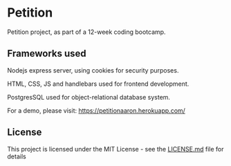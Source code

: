 # Petition

 Petition project, as part of a 12-week coding bootcamp.

## Frameworks used

Nodejs express server, using cookies for security purposes.

HTML, CSS, JS and handlebars used for frontend development.

PostgresSQL used for object-relational database system.

For a demo, please visit: https://petitionaaron.herokuapp.com/

## License

This project is licensed under the MIT License - see the [LICENSE.md](https://gist.github.com/PurpleBooth/LICENSE.md) file for details